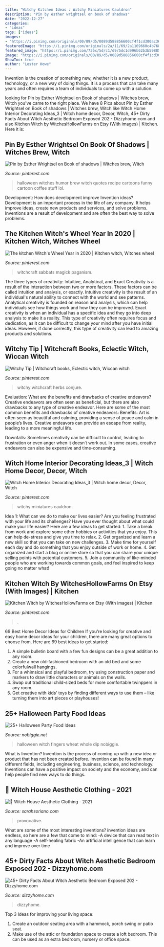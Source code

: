 ```yaml
---
title: "Witchy Kitchen Ideas : Witchy Miniatures Cauldron"
description: "Pin by esther wrightsel on book of shadows"
date: "2022-12-27"
categories:
- "ideas"
tags: ["ideas"]
images:
- "https://i.pinimg.com/originals/00/89/d5/0089d588856600cf4f1cd300ac36c294.jpg"
featuredImage: "https://i.pinimg.com/originals/2a/11/69/2a1169660c4b768419f8104f2b26db4d.jpg"
featured_image: "https://i.pinimg.com/736x/5d/c1/d9/5dc1d996b62b3b598856f0d91e8f6c95.jpg"
image: "https://i.pinimg.com/originals/00/89/d5/0089d588856600cf4f1cd300ac36c294.jpg"
ShowToc: true
author: "Lester Howe"
---
```



Invention is the creation of something new, whether it is a new product, technology, or a new way of doing things. It is a process that can take many years and often requires a team of individuals to come up with a solution.

	

		
looking for Pin by Esther Wrightsel on Book of shadows | Witches brew, Witch you've came to the right place. We have 8 Pics about Pin by Esther Wrightsel on Book of shadows | Witches brew, Witch like Witch Home Interior Decorating Ideas_3 | Witch home decor, Decor, Witch, 45+ Dirty Facts About Witch Aesthetic Bedroom Exposed 202 - Dizzyhome.com and also Kitchen Witch by WitchesHollowFarms on Etsy (With images) | Kitchen. Here it is:
		
    
## Pin By Esther Wrightsel On Book Of Shadows | Witches Brew, Witch

<img loading=lazy src="https://i.pinimg.com/originals/09/89/65/098965382c5e1d1951d5526099affbab.jpg" onerror="this.onerror=null;this.src='https://tse4.mm.bing.net/th?id=OIP.Fht4_SCBkjGZsxfPG9bTbAHaKW&amp;pid=15.1';" alt="Pin by Esther Wrightsel on Book of shadows | Witches brew, Witch">

_Source: pinterest.com_

>halloween witches humor brew witch quotes recipe cartoons funny cartoon coffee stuff lol. 

	

Development: How does development improve Invention ideas?
Development is an important process in the life of any company. It helps improve ideas, create new products and services, and solve problems. Inventions are a result of development and are often the best way to solve problems.

    
## The Kitchen Witch&#039;s Wheel Year In 2020 | Kitchen Witch, Witches Wheel

<img loading=lazy src="https://i.pinimg.com/736x/c9/ff/ba/c9ffba626e2b2f449b5dd0eb4ef9c936.jpg" onerror="this.onerror=null;this.src='https://tse1.mm.bing.net/th?id=OIP.-LYh4jr2YNaI8i_vmFKtJQHaLH&amp;pid=15.1';" alt="The kitchen Witch&#039;s Wheel Year in 2020 | Kitchen witch, Witches wheel">

_Source: pinterest.com_

>witchcraft sabbats magick paganism. 

	

The three types of creativity: Intuitive, Analytical, and Exact
Creativity is a result of the interaction between two or more factors. These factors can be called intuition and analysis, or exactly. Intuitive creativity is the result of an individual's natural ability to connect with the world and see patterns. Analytical creativity is founded on reason and analysis, which can help individuals see how things work and how they can be improved. 
Exact creativity is when an individual has a specific idea and they go into deep analysis to make it a reality. This type of creativity often requires focus and dedication, as it can be difficult to change your mind after you have initial ideas. However, if done correctly, this type of creativity can lead to amazing products and solutions.

    
## Witchy Tip | Witchcraft Books, Eclectic Witch, Wiccan Witch

<img loading=lazy src="https://i.pinimg.com/736x/5d/c1/d9/5dc1d996b62b3b598856f0d91e8f6c95.jpg" onerror="this.onerror=null;this.src='https://tse2.mm.bing.net/th?id=OIP.kZpNgp3u2tiLA7xeP8ftawHaHa&amp;pid=15.1';" alt="Witchy Tip | Witchcraft books, Eclectic witch, Wiccan witch">

_Source: pinterest.com_

>witchy witchcraft herbs conjure. 

	

Evaluation: What are the benefits and drawbacks of creative endeavors?
Creative endeavors are often seen as beneficial, but there are also drawbacks to any type of creative endeavor. Here are some of the most common benefits and drawbacks of creative endeavors: 
Benefits: Art is often seen as beautiful and calming, providing a sense of peace and calm in people’s lives. Creative endeavors can provide an escape from reality, leading to a more meaningful life.

Downfalls: Sometimes creativity can be difficult to control, leading to frustration or even anger when it doesn’t work out. In some cases, creative endeavors can also be expensive and time-consuming.

    
## Witch Home Interior Decorating Ideas_3 | Witch Home Decor, Decor, Witch

<img loading=lazy src="https://i.pinimg.com/originals/2a/11/69/2a1169660c4b768419f8104f2b26db4d.jpg" onerror="this.onerror=null;this.src='https://tse4.mm.bing.net/th?id=OIP.CZe7orS5P8Yr2cedgmGGyQHaJ4&amp;pid=15.1';" alt="Witch Home Interior Decorating Ideas_3 | Witch home decor, Decor, Witch">

_Source: pinterest.com_

>witchy miniatures cauldron. 

	

Idea 1: What can we do to make our lives easier?
Are you feeling frustrated with your life and its challenges? Have you ever thought about what could make your life easier? Here are a few ideas to get started: 1. Take a break from work and explore some other hobbies or activities that you enjoy. This can help de-stress and give you time to relax. 2. Get organized and learn a new skill so that you can take on new challenges. 3. Make time for yourself each day and do something that you enjoy outside of work or home. 4. Get organized and start a blog or online store so that you can share your unique selling points with potential customers. 5. Join a community of like-minded people who are working towards common goals, and feel inspired to keep going no matter what! 
    
## Kitchen Witch By WitchesHollowFarms On Etsy (With Images) | Kitchen

<img loading=lazy src="https://i.pinimg.com/originals/00/89/d5/0089d588856600cf4f1cd300ac36c294.jpg" onerror="this.onerror=null;this.src='https://tse2.mm.bing.net/th?id=OIP.Yy3LPUey2U1Ssy_IOhf6NQHaJ4&amp;pid=15.1';" alt="Kitchen Witch by WitchesHollowFarms on Etsy (With images) | Kitchen">

_Source: pinterest.com_

>. 

	

69 Best Home Decor Ideas for Children
If you're looking for creative and easy home decor ideas for your children, there are many great options to choose from. Here are 69 best ideas to get started: 
1. A simple bulletin board with a few fun designs can be a great addition to any room. 
2. Create a new old-fashioned bedroom with an old bed and some colorfulwall hangings. 
3. For a whimsical and playful bedroom, try using construction paper and markers to draw little characters or animals on the walls. 
4. Swap out traditional child-sized beds for more comfortable twinppers in any room. 
5. Get creative with kids' toys by finding different ways to use them – like turning them into art pieces or playhouses! 

    
## 25+ Halloween Party Food Ideas

<img loading=lazy src="https://www.nobiggie.net/wp-content/uploads/2015/10/Whole-Wheat-Witch-Fingers-NoBiggie.jpg" onerror="this.onerror=null;this.src='https://tse2.mm.bing.net/th?id=OIP.I5_Z4OAjoXL6zslPxVu4-QHaIe&amp;pid=15.1';" alt="25+ Halloween Party Food Ideas">

_Source: nobiggie.net_

>halloween witch fingers wheat whole dip nobiggie. 

	

What is Invention?
Invention is the process of coming up with a new idea or product that has not been created before. Invention can be found in many different fields, including engineering, business, science, and technology. Inventions can have a positive impact on society and the economy, and can help people find new ways to do things.

    
## 🖤 Witch House Aesthetic Clothing - 2021

<img loading=lazy src="https://i.pinimg.com/originals/a0/8b/26/a08b26557caf72457a1f2f22e53b490a.jpg" onerror="this.onerror=null;this.src='https://tse1.mm.bing.net/th?id=OIP.n1TagD7ykuVcXALSe5CUEgHaKe&amp;pid=15.1';" alt="🖤 Witch House Aesthetic Clothing - 2021">

_Source: sarahsoriano.com_

>provocative. 

	

What are some of the most interesting inventions?
invention ideas are endless, so here are a few that come to mind: 
-A device that can read text in any language 
-A self-healing fabric 
-An artificial intelligence that can learn and improve over time

    
## 45+ Dirty Facts About Witch Aesthetic Bedroom Exposed 202 - Dizzyhome.com

<img loading=lazy src="https://dizzyhome.com/wp-content/uploads/2019/02/45-Dirty-Facts-About-Witch-Aesthetic-Bedroom-Exposed_202.jpg" onerror="this.onerror=null;this.src='https://tse3.mm.bing.net/th?id=OIP.eTAFA7icLW-IDdcEC5taYwHaIj&amp;pid=15.1';" alt="45+ Dirty Facts About Witch Aesthetic Bedroom Exposed 202 - Dizzyhome.com">

_Source: dizzyhome.com_

>dizzyhome. 

	

Top 3 Ideas for improving your living space:
1. Create an outdoor seating area with a hammock, porch swing or patio seat.
2. Make use of the attic or foundation space to create a loft bedroom. This can be used as an extra bedroom, nursery or office space.

